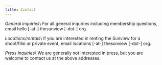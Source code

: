 ```yaml
---
title: Contact
---
```


*General inquiries*\\
For all general inquiries including membership questions, email hello [-at-] thesunview [-dot-] org.

*Locations/rentals*\\
If you are interested in renting the Sunview for a shoot/film or private event, email locations [-at-] thesunview [-dot-] org.

*Press inquiries*\\
We are generally not interested in press, but you are welcome to contact us at the above addresses.
